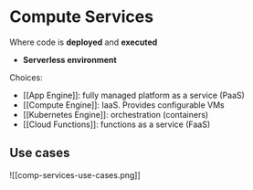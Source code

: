 # Compute Services
Where code is **deployed** and **executed** </br>

- **Serverless environment**

Choices:
- [[App Engine]]: fully managed platform as a service (PaaS)
- [[Compute Engine]]: IaaS. Provides configurable VMs
- [[Kubernetes Engine]]: orchestration (containers)
- [[Cloud Functions]]: functions as a service (FaaS)

## Use cases
![[comp-services-use-cases.png]]